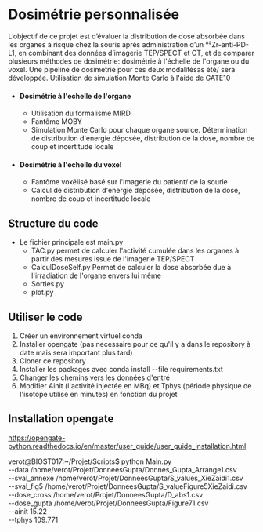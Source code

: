 # Dosimétrie personnalisée
L’objectif de ce projet est d’évaluer la distribution de dose absorbée dans les organes à risque chez la souris après administration d’un ⁸⁹Zr-anti-PD-L1, en combinant des données d’imagerie TEP/SPECT et CT, et de comparer plusieurs méthodes de dosimétrie: dosimétrie à l'échelle de l'organe ou du voxel.
Une pipeline de dosimetrie pour ces deux modalitésas été/ sera développée.
Utilisation de simulation Monte Carlo à l'aide de GATE10

- #### Dosimétrie à l'echelle de l'organe
  - Utilisation du formalisme MIRD
  - Fantôme MOBY
  - Simulation Monte Carlo pour chaque organe source. Détermination de distribution d'energie déposée, distribution de la dose, nombre de coup et incertitude locale
    
- #### Dosimétrie à l'echelle du voxel
  - Fantôme voxélisé basé sur l'imagerie du patient/ de la sourie
  - Calcul de distribution d'energie déposée, distribution de la dose, nombre de coup et incertitude locale



## Structure du code
- Le fichier principale est main.py
  - TAC.py  permet de calculer l'activité cumulée dans les organes à partir des mesures issue de l'imagerie TEP/SPECT
  - CalculDoseSelf.py  Permet de calculer la dose absorbée due à l'irradiation de l'organe envers lui même
  - Sorties.py
  - plot.py




## Utiliser le code

1. Créer un environnement virtuel conda
2. Installer opengate (pas necessaire pour ce qu'il y a dans le repository à date mais sera important plus tard)
3. Cloner ce repository
4. Installer les packages avec conda install --file requirements.txt
5. Changer les chemins vers les données d'entré
6. Modifier Ainit (l'activité injectée en MBq) et Tphys (période physique de l'isotope utilisé en minutes) en fonction du projet


## Installation opengate
https://opengate-python.readthedocs.io/en/master/user_guide/user_guide_installation.html



verot@BIOST017:~/Projet/Scripts$ python Main.py \
  --data /home/verot/Projet/DonneesGupta/Donnes_Gupta_Arrange1.csv \
  --sval_annexe /home/verot/Projet/DonneesGupta/S_values_XieZaidi1.csv \
  --sval_fig5 /home/verot/Projet/DonneesGupta/S_valueFigure5XieZaidi.csv \
  --dose_cross /home/verot/Projet/DonneesGupta/D_abs1.csv \
  --dose_gupta /home/verot/Projet/DonneesGupta/Figure71.csv \
  --ainit 15.22 \
  --tphys 109.771
